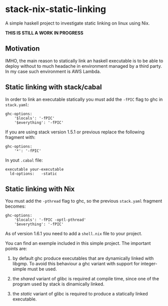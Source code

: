 # stack-nix-static-linking

A simple haskell project to investigate static linking on linux using
Nix.

**THIS IS STILL A WORK IN PROGRESS**

## Motivation

IMHO, the main reason to statically link an haskell executable is to
be able to deploy without to much headache in environment managed by a
third party.  In my case such environment is AWS Lambda.


## Static linking with stack/cabal

In order to link an executable statically you must add the `-fPIC`
flag to ghc in `stack.yaml`:

```
ghc-options:
	'$locals': '-fPIC'
	'$everything': '-fPIC'
```

If you are using stack version 1.5.1 or previous replace the following
fragment with:

```
ghc-options:
	'*': '-fPIC'
```

In yout `.cabal` file:

```
executable your-executable
  ld-options:	-static
```

## Static linking with Nix

You must add the `-pthread` flag to ghc, so the previous `stack.yaml`
fragment becomes:

```
ghc-options:
	'$locals': '-fPIC -optl-pthread'
	'$everything': '-fPIC'
```

As of version 1.6.1 you need to add a `shell.nix` file to your project.

You can find an exemple included in this simple project.  The
important points are:

1. by default ghc produce executables that are dynamically linked with
libgmp.  To avoid this behaviour a ghc variant with support for
integer-simple must be used.

2. the *shared* variant of glibc is required at compile time, since
one of the program used by stack is dinamically linked.

3. the *static* variant of glibc is required to produce a statically
linked executable.
